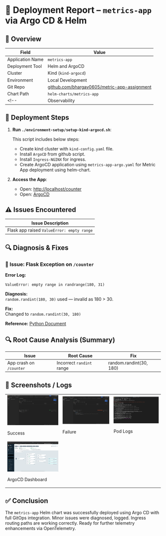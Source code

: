 
# 📄 Deployment Report – `metrics-app` via Argo CD & Helm

## 🧾 Overview

| Field            | Value                                         |
|------------------|-----------------------------------------------|
| Application Name | `metrics-app`                                 |
| Deployment Tool  | Helm and ArgoCD                             |
| Cluster          | Kind (`kind-argocd`)                          |
| Environment      | Local Development                             |
| Git Repo         | [github.com/bhargav0605/metric-app-assignment](https://github.com/bhargav0605/metric-app-assignment) |
| Chart Path       | `helm-charts/metrics-app`                     |
<!-- | Observability    | NGINX Ingress, Prometheus, OpenTelemetry (partial) | -->

## 🚀 Deployment Steps

1. **Run `./environment-setup/setup-kind-argocd.sh`**:

    This script includes below steps:
    - Create kind cluster with `kind-config.yaml` file.
    - Install `ArgoCD` from github script.
    - Install `Ingress-NGINX` for ingress.
    - Create ArgoCD application using `metrics-app-argo.yaml` for Metric App deployment using helm-chart.
   
5. **Access the App**:
    - Open: [http://localhost/counter](http://localhost/counter)
    - Open: [ArgoCD](http://localhost:8080)

## ⚠️ Issues Encountered

| Issue Description                               
|--------------------------------------------------         
| Flask app raised `ValueError: empty range`       


## 🔍 Diagnosis & Fixes

### 🐛 Issue: Flask Exception on `/counter`

**Error Log:**
```
ValueError: empty range in randrange(180, 31)
```

**Diagnosis:**  
`random.randint(180, 30)` used — invalid as 180 > 30.

**Fix:**  
Changed to `random.randint(30, 180)`

**Reference:**
[Python Document](https://docs.python.org/3/library/random.html#random.randint)


## 🔍 Root Cause Analysis (Summary)

| Issue                                  | Root Cause                                  | Fix                                       |
|----------------------------------------|---------------------------------------------|--------------------------------------------|
| App crash on `/counter`                | Incorrect `randint` range                   | random.randint(30, 180)                         |

## 📸 Screenshots / Logs

<table>
<tr>
    <td><img src="./screenshots/Screenshot 2025-05-04 at 16.29.31.png" width="250"/>
    <p>Success</p></td>
    <td><img src="./screenshots/Screenshot 2025-05-04 at 16.29.40.png" width="250"/>
    <p>Failure</p></td>
    <td><img src="./screenshots/Screenshot 2025-05-04 at 16.30.16.png" width="250"/>
    <p>Pod Logs</p></td>
</tr>
<tr>
    <td><img src="./screenshots/Screenshot 2025-05-04 at 18.13.07.png" width="250"/>
    <p>ArgoCD Dashboard</p></td>
</tr>
</table>

## ✅ Conclusion

The `metrics-app` Helm chart was successfully deployed using Argo CD with full GitOps integration. Minor issues were diagnosed, logged. Ingress routing paths are working correctly. Ready for further telemetry enhancements via OpenTelemetry.

